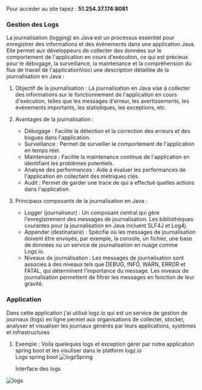 Pour accéder au site tapez : **51.254.37.174:8081**
### Gestion des Logs 
La journalisation (logging) en Java est un processus essentiel pour enregistrer des informations et des événements dans une application Java. Elle permet aux développeurs de collecter des données sur le comportement de l'application en cours d'exécution, ce qui est précieux pour le débogage, la surveillance, la maintenance et la compréhension du flux de travail de l'applicationVoici une description détaillée de la journalisation en Java :

1. Objectif de la journalisation : La journalisation en Java vise à collecter des informations sur le fonctionnement de l'application en cours d'exécution, telles que les messages d'erreur, les avertissements, les événements importants, les statistiques, les exceptions, etc.

2. Avantages de la journalisation :
 
     - Débogage : Facilite la détection et la correction des erreurs et des bogues dans l'application.
     - Surveillance : Permet de surveiller le comportement de l'application en temps réel.
     - Maintenance : Facilite la maintenance continue de l'application en identifiant les problèmes potentiels.
     - Analyse des performances : Aide à évaluer les performances de l'application en collectant des métriques clés.
     - Audit : Permet de garder une trace de qui a effectué quelles actions dans l'application.
3. Principaux composants de la journalisation en Java :

    - Logger (journaliseur) : Un composant central qui gère l'enregistrement des messages de journalisation. Les bibliothèques courantes pour la journalisation en Java incluent SLF4J et Log4j.
    - Appender (destinataire) : Spécifie où les messages de journalisation doivent être envoyés, par exemple, la console, un fichier, une base de données ou un service de journalisation en nuage comme Logz.io.
    - Niveaux de journalisation : Les messages de journalisation sont associés à des niveaux tels que DEBUG, INFO, WARN, ERROR et FATAL, qui déterminent l'importance du message. Les niveaux de journalisation permettent de filtrer les messages en fonction de leur gravité.
### Application  

Dans cette application j'ai utilisé logz.io qui est un service de gestion de journaux (logs) en ligne permet aux organisations de collecter, stocker, analyser et visualiser les journaux générés par leurs applications, systèmes et infrastructures
   1. Exemple : Voila queleques logs et exception gérer par notre application spring boot et les visuliser dans le platform logz.io  
      Logs spring boot
      ![logzSpring](https://github.com/moetez1233/Gestion_des_logs/assets/57545701/a6f83a2c-7e2b-4ee8-b35b-a61bcbd57ccf)
      
      Interface des logs
      
  ![logs](https://github.com/moetez1233/Gestion_des_logs/assets/57545701/c06a7cb5-d1fd-4b53-9b60-bf6bd535bee4)


